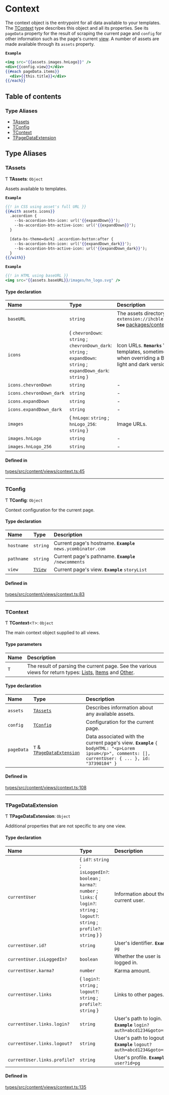 # Context

The context object is the entrypoint for all data available to your
templates. The [TContext](Context.md#tcontext) type describes this object and all its
properties. See its `pageData` property for the result of scraping the
current page and `config` for other information such as the page's current
[view](Shared.md#tview). A number of assets are made available through
its `assets` property.

**`Example`**

```hbs
<img src="{{assets.images.hnLogo}}" />
<div>{{config.view}}</div>
{{#each pageData.items}}
  <div>{{this.title}}</div>
{{/each}}
```

## Table of contents

### Type Aliases

- [TAssets](Context.md#tassets)
- [TConfig](Context.md#tconfig)
- [TContext](Context.md#tcontext)
- [TPageDataExtension](Context.md#tpagedataextension)

## Type Aliases

### TAssets

Ƭ **TAssets**: `Object`

Assets available to templates.

**`Example`**

```hbs
{{! in CSS using asset's full URL }}
{{#with assets.icons}}
  .accordion {
    --bs-accordion-btn-icon: url('{{expandDown}}');
    --bs-accordion-btn-active-icon: url('{{expandDown}}');
  }

  [data-bs-theme=dark] .accordion-button:after {
    --bs-accordion-btn-icon: url('{{expandDown_dark}}');
    --bs-accordion-btn-active-icon: url('{{expandDown_dark}}');
  }
{{/with}}
```

**`Example`**

```hbs
{{! in HTML using baseURL }}
<img src="{{assets.baseURL}}/images/hn_logo.svg" />
```

#### Type declaration

| Name | Type | Description |
| :------ | :------ | :------ |
| `baseURL` | `string` | The assets directory's base URL. **`Example`** ``` chrome-extension://ihcblehlmbfeecfaiomaihjkeedjepoc/assets/img/content ``` **`See`** [packages/content/public/assets/img/content](https://github.com/dan-lovelace/hacker-news-pro/tree/main/packages/content/public/assets/img/content) |
| `icons` | { `chevronDown`: `string` ; `chevronDown_dark`: `string` ; `expandDown`: `string` ; `expandDown_dark`: `string`  } | Icon URLs. **`Remarks`** While Material icons are available in Handlebars templates, sometimes it is necessary to use icons in CSS such as when overriding a Bootstrap component's iconography. We include light and dark versions of icons for this purpose. |
| `icons.chevronDown` | `string` | - |
| `icons.chevronDown_dark` | `string` | - |
| `icons.expandDown` | `string` | - |
| `icons.expandDown_dark` | `string` | - |
| `images` | { `hnLogo`: `string` ; `hnLogo_256`: `string`  } | Image URLs. |
| `images.hnLogo` | `string` | - |
| `images.hnLogo_256` | `string` | - |

#### Defined in

[types/src/content/views/context.ts:45](https://github.com/dan-lovelace/hacker-news-pro/blob/52d9d67/packages/types/src/content/views/context.ts#L45)

___

### TConfig

Ƭ **TConfig**: `Object`

Context configuration for the current page.

#### Type declaration

| Name | Type | Description |
| :------ | :------ | :------ |
| `hostname` | `string` | Current page's hostname. **`Example`** ```news.ycombinator.com``` |
| `pathname` | `string` | Current page's pathname. **`Example`** ```/newcomments``` |
| `view` | [`TView`](Shared.md#tview) | Current page's view. **`Example`** ```storyList``` |

#### Defined in

[types/src/content/views/context.ts:83](https://github.com/dan-lovelace/hacker-news-pro/blob/52d9d67/packages/types/src/content/views/context.ts#L83)

___

### TContext

Ƭ **TContext**<`T`\>: `Object`

The main context object supplied to all views.

#### Type parameters

| Name | Description |
| :------ | :------ |
| `T` | The result of parsing the current page. See the various views for return types: [Lists](Lists.md), [Items](Items.md) and [Other](Other.md). |

#### Type declaration

| Name | Type | Description |
| :------ | :------ | :------ |
| `assets` | [`TAssets`](Context.md#tassets) | Describes information about any available assets. |
| `config` | [`TConfig`](Context.md#tconfig) | Configuration for the current page. |
| `pageData` | `T` & [`TPageDataExtension`](Context.md#tpagedataextension) | Data associated with the current page's view. **`Example`** ``` { bodyHTML: "<p>Lorem ipsum</p>", comments: [], currentUser: { ... }, id: "37390184" } ``` |

#### Defined in

[types/src/content/views/context.ts:108](https://github.com/dan-lovelace/hacker-news-pro/blob/52d9d67/packages/types/src/content/views/context.ts#L108)

___

### TPageDataExtension

Ƭ **TPageDataExtension**: `Object`

Additional properties that are not specific to any one view.

#### Type declaration

| Name | Type | Description |
| :------ | :------ | :------ |
| `currentUser` | { `id?`: `string` ; `isLoggedIn?`: `boolean` ; `karma?`: `number` ; `links`: { `login?`: `string` ; `logout?`: `string` ; `profile?`: `string`  }  } | Information about the current user. |
| `currentUser.id?` | `string` | User's identifier. **`Example`** ```pg``` |
| `currentUser.isLoggedIn?` | `boolean` | Whether the user is logged in. |
| `currentUser.karma?` | `number` | Karma amount. |
| `currentUser.links` | { `login?`: `string` ; `logout?`: `string` ; `profile?`: `string`  } | Links to other pages. |
| `currentUser.links.login?` | `string` | User's path to login. **`Example`** ```login?auth=abcd1234&goto=news``` |
| `currentUser.links.logout?` | `string` | User's path to logout. **`Example`** ```logout?auth=abcd1234&goto=news``` |
| `currentUser.links.profile?` | `string` | User's profile. **`Example`** ```user?id=pg``` |

#### Defined in

[types/src/content/views/context.ts:135](https://github.com/dan-lovelace/hacker-news-pro/blob/52d9d67/packages/types/src/content/views/context.ts#L135)
